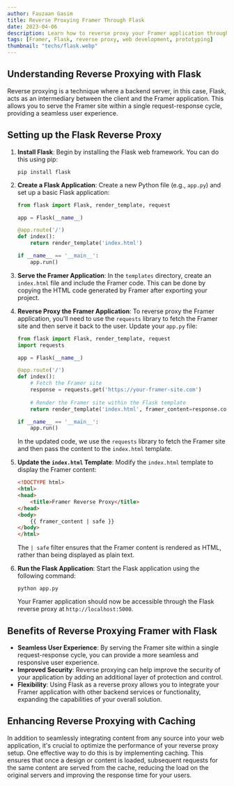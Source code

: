 ```yaml
---
author: Fauzaan Gasim
title: Reverse Proxying Framer Through Flask
date: 2023-04-06
description: Learn how to reverse proxy your Framer application through a Flask backend, enabling you to serve your Framer site within a single request-response cycle.
tags: [Framer, Flask, reverse proxy, web development, prototyping]
thumbnail: "techs/flask.webp"
---
```


## Understanding Reverse Proxying with Flask

Reverse proxying is a technique where a backend server, in this case, Flask, acts as an intermediary between the client and the Framer application. This allows you to serve the Framer site within a single request-response cycle, providing a seamless user experience.

## Setting up the Flask Reverse Proxy

1. **Install Flask**: Begin by installing the Flask web framework. You can do this using pip:

   ```
   pip install flask
   ```

2. **Create a Flask Application**: Create a new Python file (e.g., `app.py`) and set up a basic Flask application:

   ```python
   from flask import Flask, render_template, request

   app = Flask(__name__)

   @app.route('/')
   def index():
       return render_template('index.html')

   if __name__ == '__main__':
       app.run()
   ```

3. **Serve the Framer Application**: In the `templates` directory, create an `index.html` file and include the Framer code. This can be done by copying the HTML code generated by Framer after exporting your project.

4. **Reverse Proxy the Framer Application**: To reverse proxy the Framer application, you'll need to use the `requests` library to fetch the Framer site and then serve it back to the user. Update your `app.py` file:

   ```python
   from flask import Flask, render_template, request
   import requests

   app = Flask(__name__)

   @app.route('/')
   def index():
       # Fetch the Framer site
       response = requests.get('https://your-framer-site.com')
       
       # Render the Framer site within the Flask template
       return render_template('index.html', framer_content=response.content.decode())
   
   if __name__ == '__main__':
       app.run()
   ```

   In the updated code, we use the `requests` library to fetch the Framer site and then pass the content to the `index.html` template.

5. **Update the `index.html` Template**: Modify the `index.html` template to display the Framer content:

   ```html
   <!DOCTYPE html>
   <html>
   <head>
       <title>Framer Reverse Proxy</title>
   </head>
   <body>
       {{ framer_content | safe }}
   </body>
   </html>
   ```

   The `| safe` filter ensures that the Framer content is rendered as HTML, rather than being displayed as plain text.

6. **Run the Flask Application**: Start the Flask application using the following command:

   ```
   python app.py
   ```

   Your Framer application should now be accessible through the Flask reverse proxy at `http://localhost:5000`.

## Benefits of Reverse Proxying Framer with Flask

- **Seamless User Experience**: By serving the Framer site within a single request-response cycle, you can provide a more seamless and responsive user experience.
- **Improved Security**: Reverse proxying can help improve the security of your application by adding an additional layer of protection and control.
- **Flexibility**: Using Flask as a reverse proxy allows you to integrate your Framer application with other backend services or functionality, expanding the capabilities of your overall solution.

## Enhancing Reverse Proxying with Caching

In addition to seamlessly integrating content from any source into your web application, it's crucial to optimize the performance of your reverse proxy setup. One effective way to do this is by implementing caching. This ensures that once a design or content is loaded, subsequent requests for the same content are served from the cache, reducing the load on the original servers and improving the response time for your users.
